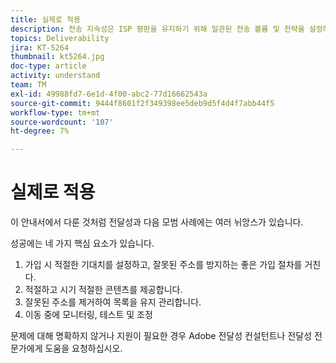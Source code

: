 ```yaml
---
title: 실제로 적용
description: 전송 지속성은 ISP 평판을 유지하기 위해 일관된 전송 볼륨 및 전략을 설정하는 프로세스입니다.
topics: Deliverability
jira: KT-5264
thumbnail: kt5264.jpg
doc-type: article
activity: understand
team: TM
exl-id: 49988fd7-6e1d-4f00-abc2-77d16662543a
source-git-commit: 9444f8601f2f349398ee5deb9d5f4d4f7abb44f5
workflow-type: tm+mt
source-wordcount: '107'
ht-degree: 7%

---
```


# 실제로 적용

이 안내서에서 다룬 것처럼 전달성과 다음 모범 사례에는 여러 뉘앙스가 있습니다.

성공에는 네 가지 핵심 요소가 있습니다.

1. 가입 시 적절한 기대치를 설정하고, 잘못된 주소를 방지하는 좋은 가입 절차를 거친다.
2. 적절하고 시기 적절한 콘텐츠를 제공합니다.
3. 잘못된 주소를 제거하여 목록을 유지 관리합니다.
4. 이동 중에 모니터링, 테스트 및 조정

문제에 대해 명확하지 않거나 지원이 필요한 경우 Adobe 전달성 컨설턴트나 전달성 전문가에게 도움을 요청하십시오.
